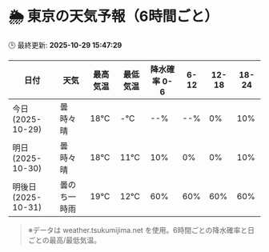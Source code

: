# 🌦️ 東京の天気予報（6時間ごと）

🕒 最終更新: **2025-10-29 15:47:29**

| 日付 | 天気 | 最高気温 | 最低気温 | 降水確率 0-6 | 6-12 | 12-18 | 18-24 |
|------|------|----------|----------|------------|------|------|------|
| 今日 (2025-10-29) | 曇時々晴 | 18℃ | -℃ | --% | --% | 0% | 10% |
| 明日 (2025-10-30) | 曇時々晴 | 18℃ | 11℃ | 10% | 0% | 0% | 10% |
| 明後日 (2025-10-31) | 曇のち一時雨 | 19℃ | 12℃ | 60% | 60% | 60% | 60% |

> ※データは weather.tsukumijima.net を使用。6時間ごとの降水確率と日ごとの最高/最低気温。